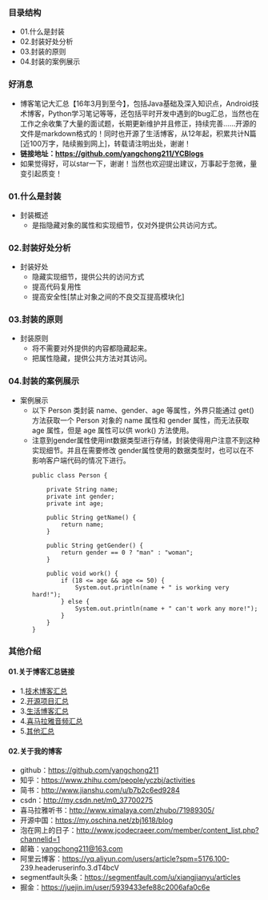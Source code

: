 ### 目录结构
- 01.什么是封装
- 02.封装好处分析
- 03.封装的原则
- 04.封装的案例展示



### 好消息
- 博客笔记大汇总【16年3月到至今】，包括Java基础及深入知识点，Android技术博客，Python学习笔记等等，还包括平时开发中遇到的bug汇总，当然也在工作之余收集了大量的面试题，长期更新维护并且修正，持续完善……开源的文件是markdown格式的！同时也开源了生活博客，从12年起，积累共计N篇[近100万字，陆续搬到网上]，转载请注明出处，谢谢！
- **链接地址：https://github.com/yangchong211/YCBlogs**
- 如果觉得好，可以star一下，谢谢！当然也欢迎提出建议，万事起于忽微，量变引起质变！





### 01.什么是封装
- 封装概述
	* 是指隐藏对象的属性和实现细节，仅对外提供公共访问方式。


### 02.封装好处分析
- 封装好处
	* 隐藏实现细节，提供公共的访问方式
	* 提高代码复用性
	* 提高安全性[禁止对象之间的不良交互提高模块化]


### 03.封装的原则
- 封装原则
	* 将不需要对外提供的内容都隐藏起来。
	* 把属性隐藏，提供公共方法对其访问。



### 04.封装的案例展示
- 案例展示
    - 以下 Person 类封装 name、gender、age 等属性，外界只能通过 get() 方法获取一个 Person 对象的 name 属性和 gender 属性，而无法获取 age 属性，但是 age 属性可以供 work() 方法使用。
    - 注意到gender属性使用int数据类型进行存储，封装使得用户注意不到这种实现细节。并且在需要修改 gender属性使用的数据类型时，也可以在不影响客户端代码的情况下进行。
        ```
        public class Person {
        
            private String name;
            private int gender;
            private int age;
        
            public String getName() {
                return name;
            }
        
            public String getGender() {
                return gender == 0 ? "man" : "woman";
            }
        
            public void work() {
                if (18 <= age && age <= 50) {
                    System.out.println(name + " is working very hard!");
                } else {
                    System.out.println(name + " can't work any more!");
                }
            }
        }
        ```







### 其他介绍
#### 01.关于博客汇总链接
- 1.[技术博客汇总](https://www.jianshu.com/p/614cb839182c)
- 2.[开源项目汇总](https://blog.csdn.net/m0_37700275/article/details/80863574)
- 3.[生活博客汇总](https://blog.csdn.net/m0_37700275/article/details/79832978)
- 4.[喜马拉雅音频汇总](https://www.jianshu.com/p/f665de16d1eb)
- 5.[其他汇总](https://www.jianshu.com/p/53017c3fc75d)



#### 02.关于我的博客
- github：https://github.com/yangchong211
- 知乎：https://www.zhihu.com/people/yczbj/activities
- 简书：http://www.jianshu.com/u/b7b2c6ed9284
- csdn：http://my.csdn.net/m0_37700275
- 喜马拉雅听书：http://www.ximalaya.com/zhubo/71989305/
- 开源中国：https://my.oschina.net/zbj1618/blog
- 泡在网上的日子：http://www.jcodecraeer.com/member/content_list.php?channelid=1
- 邮箱：yangchong211@163.com
- 阿里云博客：https://yq.aliyun.com/users/article?spm=5176.100- 239.headeruserinfo.3.dT4bcV
- segmentfault头条：https://segmentfault.com/u/xiangjianyu/articles
- 掘金：https://juejin.im/user/5939433efe88c2006afa0c6e


